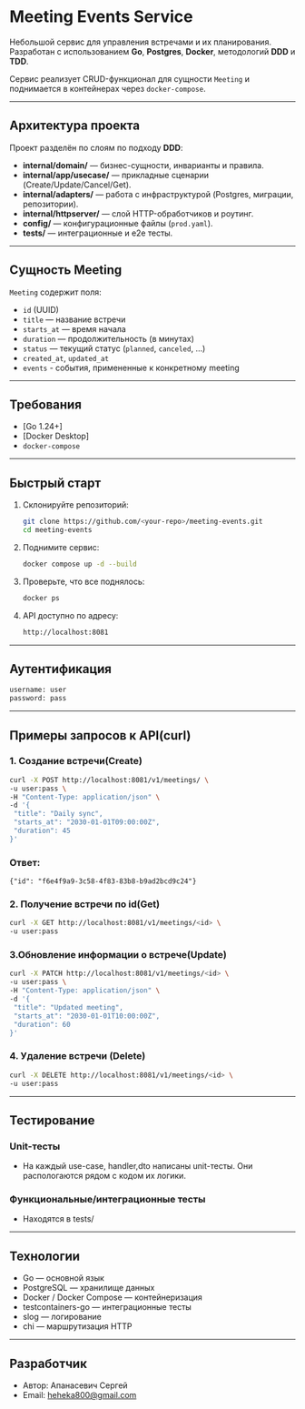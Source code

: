 # Meeting Events Service

Небольшой сервис для управления встречами и их планирования.  
Разработан с использованием **Go**, **Postgres**, **Docker**, методологий **DDD** и **TDD**.  

Сервис реализует CRUD-функционал для сущности `Meeting` и поднимается в контейнерах через `docker-compose`.

---

## Архитектура проекта

Проект разделён по слоям по подходу **DDD**:

- **internal/domain/** — бизнес-сущности, инварианты и правила.
- **internal/app/usecase/** — прикладные сценарии (Create/Update/Cancel/Get).
- **internal/adapters/** — работа с инфраструктурой (Postgres, миграции, репозитории).
- **internal/httpserver/** — слой HTTP-обработчиков и роутинг.
- **config/** — конфигурационные файлы (`prod.yaml`).
- **tests/** — интеграционные и e2e тесты.

---

## Сущность Meeting

`Meeting` содержит поля:

- `id` (UUID)
- `title` — название встречи
- `starts_at` — время начала
- `duration` — продолжительность (в минутах)
- `status` — текущий статус (`planned`, `canceled`, …)
- `created_at`, `updated_at`
- `events` - события, примененные к конкретному meeting

---

## Требования

- [Go 1.24+]
- [Docker Desktop]
- `docker-compose`

---

## Быстрый старт

1. Склонируйте репозиторий:

   ```bash
   git clone https://github.com/<your-repo>/meeting-events.git
   cd meeting-events
   ```

2. Поднимите сервис:
  
   ```bash
   docker compose up -d --build
   ```

3. Проверьте, что все поднялось:

   ```bash
   docker ps
   ```

4. API доступно по адресу:

   ```bash
   http://localhost:8081
   ```
   
--- 

## Аутентификация
 
   ```bash
   username: user
   password: pass
   ```

--- 

## Примеры запросов к API(curl)

### 1. Создание встречи(Create)
   ```bash 
   curl -X POST http://localhost:8081/v1/meetings/ \
   -u user:pass \
   -H "Content-Type: application/json" \
   -d '{
    "title": "Daily sync",
    "starts_at": "2030-01-01T09:00:00Z",
    "duration": 45
   }'
  ```

### Ответ: 
    
    {"id": "f6e4f9a9-3c58-4f83-83b8-b9ad2bcd9c24"}
    


### 2. Получение встречи по id(Get)

   ```bash
   curl -X GET http://localhost:8081/v1/meetings/<id> \
  -u user:pass 
  ```


### 3.Обновление информации о встрече(Update)

   ```bash
   curl -X PATCH http://localhost:8081/v1/meetings/<id> \
   -u user:pass \
   -H "Content-Type: application/json" \
   -d '{
    "title": "Updated meeting",
    "starts_at": "2030-01-01T10:00:00Z",
    "duration": 60
   }'
  ```


### 4. Удаление встречи (Delete)

   ```bash
   curl -X DELETE http://localhost:8081/v1/meetings/<id> \
  -u user:pass
  ```

--- 

## Тестирование
### Unit-тесты 
- На каждый use-case, handler,dto написаны unit-тесты. Они распологаются рядом с кодом их логики.

### Функциональные/интеграционные тесты
- Находятся в tests/

--- 

## Технологии

- Go — основной язык
- PostgreSQL — хранилище данных
- Docker / Docker Compose — контейнеризация
- testcontainers-go — интеграционные тесты
- slog — логирование
- chi — маршрутизация HTTP

---

## Разработчик

- Автор: Апанасевич Сергей
- Email: heheka800@gmail.com



